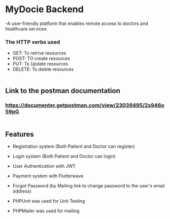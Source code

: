 # MyDocie Backend

-A user-friendly platform that enables remote access to doctors and healthcare services


### The HTTP verbs used

- GET: To retrive resources
- POST: TO create resources
- PUT: To Update resources
- DELETE: To delete resources <br /><br />


## Link to the postman documentation

### https://documenter.getpostman.com/view/23039495/2s946o59pG <br /><br />


## Features

* Registration system (Both Patient and Doctor can register)
* Login system (Both Patient and Doctor can login)
* User Authentication with JWT
* Payment system with Flutterwave
* Forgot Password (by Mailing link to change password to the user's email address)

* PHPUnit was used for Unit Testing
* PHPMailer was used for mailing <br /><br />
